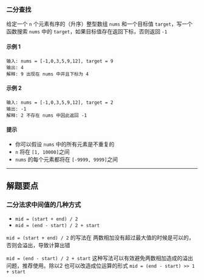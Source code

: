 ### 二分查找

给定一个 `n` 个元素有序的（升序）整型数组 `nums` 和一个目标值 `target`，写一个函数搜索 `nums` 中的 `target`，如果目标值存在返回下标，否则返回 `-1`

#### 示例 1
```
输入: nums = [-1,0,3,5,9,12], target = 9
输出: 4
解释: 9 出现在 nums 中并且下标为 4
```

#### 示例 2
```
输入: nums = [-1,0,3,5,9,12], target = 2
输出: -1
解释: 2 不存在 nums 中因此返回 -1
```

#### 提示

- 你可以假设 `nums` 中的所有元素是不重复的
- `n` 将在 `[1, 10000]`之间
- `nums` 的每个元素都将在 `[-9999, 9999]`之间

-------------------------------------------------

## 解题要点

### 二分法求中间值的几种方式

- `mid = (start + end) / 2`
- `mid = (end - start) / 2 + start`

`mid = (start + end) / 2` 的写法在 两数相加没有超过最大值的时候是可以的，否则会溢出，导致计算出错

`mid = (end - start) / 2 + start` 这种写法可以有效避免两数相加造成的溢出问题，推荐使用。除以2 也可以改造成位运算的形式 `mid = (end - start) >> 1 + start`

